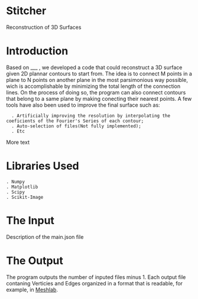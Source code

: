 # Stitcher
Reconstruction of 3D Surfaces

# Introduction

  Based on ___ ,  we developed a code that could reconstruct a 3D surface given 2D plannar contours to start from. The idea is to connect M points in a plane to N points on another plane in the most parsimonious way possible, wich is accomplishable by minimizing the total length of the connection lines. On the process of doing so, the program can also connect contours that belong to a same plane by making conecting their nearest points.
  A few tools have also been used to improve the final surface such as:
  
      . Artificially improving the resolution by interpolating the coeficients of the Fourier's Series of each contour;
      . Auto-selection of files(Not fully implemented);
      . Etc
  
  More text
  

# Libraries Used

    . Numpy
    . Matplotlib
    . Scipy
    . Scikit-Image

# The Input

  Description of the main.json file

# The Output
  
  The program outputs the number of inputed files minus 1. Each output file contaning Verticies and Edges organized in a format that is readable, for example, in [Meshlab](http://www.meshlab.net).
